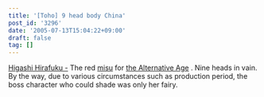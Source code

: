 ```yaml
---
title: '[Toho] 9 head body China'
post_id: '3296'
date: '2005-07-13T15:04:22+09:00'
draft: false
tag: []
---
```


[Higashi Hirafuku -](/!/thA/) The red [misu](/!/thA/) for [the Alternative Age](/!/thA/) . Nine heads in vain. By the way, due to various circumstances such as production period, the boss character who could shade was only her fairy.